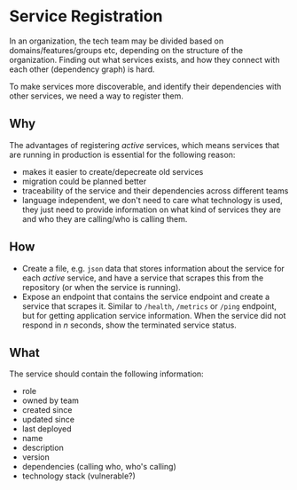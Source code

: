 # Service Registration

In an organization, the tech team may be divided based on domains/features/groups etc, depending on the structure of the organization. Finding out what services exists, and how they connect with each other (dependency graph) is hard. 

To make services more discoverable, and identify their dependencies with other services, we need a way to register them.

## Why

The advantages of registering _active_ services, which means services that are running in production is essential for the following reason:

- makes it easier to create/depecreate old services
- migration could be planned better
- traceability of the service and their dependencies across different teams
- language independent, we don't need to care what technology is used, they just need to provide information on what kind of services they are and who they are calling/who is calling them.

## How


- Create a file, e.g. `json` data that stores information about the service for each _active_ service, and have a service that scrapes this from the repository (or when the service is running). 
- Expose an endpoint that contains the service endpoint and create a service that scrapes it. Similar to `/health`, `/metrics` or `/ping` endpoint, but for getting application service information. When the service did not respond in _n_ seconds, show the terminated service status. 

## What

The service should contain the following information:

- role
- owned by team
- created since 
- updated since
- last deployed
- name
- description
- version
- dependencies (calling who, who's calling)
- technology stack (vulnerable?)
